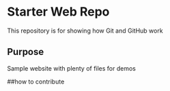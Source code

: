 # Starter Web Repo

This repository is for showing how Git and GitHub work

## Purpose

Sample website with plenty of files for demos

##how to contribute 